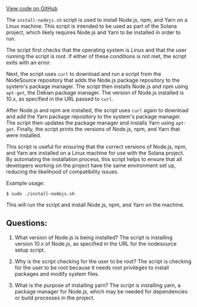 [View code on GitHub](https://github.com/solana-labs/solana/blob/master/net/scripts/install-nodejs.sh)

The `install-nodejs.sh` script is used to install Node.js, npm, and Yarn on a Linux machine. This script is intended to be used as part of the Solana project, which likely requires Node.js and Yarn to be installed in order to run.

The script first checks that the operating system is Linux and that the user running the script is root. If either of these conditions is not met, the script exits with an error.

Next, the script uses `curl` to download and run a script from the NodeSource repository that adds the Node.js package repository to the system's package manager. The script then installs Node.js and npm using `apt-get`, the Debian package manager. The version of Node.js installed is 10.x, as specified in the URL passed to `curl`.

After Node.js and npm are installed, the script uses `curl` again to download and add the Yarn package repository to the system's package manager. The script then updates the package manager and installs Yarn using `apt-get`. Finally, the script prints the versions of Node.js, npm, and Yarn that were installed.

This script is useful for ensuring that the correct versions of Node.js, npm, and Yarn are installed on a Linux machine for use with the Solana project. By automating the installation process, this script helps to ensure that all developers working on the project have the same environment set up, reducing the likelihood of compatibility issues. 

Example usage:
```
$ sudo ./install-nodejs.sh
```
This will run the script and install Node.js, npm, and Yarn on the machine.
## Questions: 
 1. What version of Node.js is being installed?
   The script is installing version 10.x of Node.js, as specified in the URL for the nodesource setup script.

2. Why is the script checking for the user to be root?
   The script is checking for the user to be root because it needs root privileges to install packages and modify system files.

3. What is the purpose of installing yarn?
   The script is installing yarn, a package manager for Node.js, which may be needed for dependencies or build processes in the project.